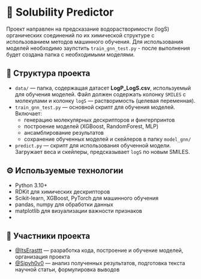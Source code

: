 # 🧪 Solubility Predictor

Проект направлен на предсказание водорастворимости (logS) органических соединений по их химической структуре с использованием методов машинного обучения. Для использования моделей необходимо заупстить `train_gnn_test.py` - после выполнения будет создана папка с необходимыми моделями.

## 📂 Структура проекта

- `data/` — папка, содержащая датасет **LogP_LogS.csv**, используемый для обучения моделей. Файл должен содержать колонку `SMILES` с молекулами и колонку `logS` — растворимость (целевая переменная).
- `train_gnn_test.py` — основной скрипт для обучения моделей. Включает:
  - генерацию молекулярных дескрипторов и фингерпринтов
  - построение моделей (XGBoost, RandomForest, MLP)
  - ансамблирование результатов
  - сохранение обученных моделей и скейлеров в папку `model_gnn/`
- `predict.py` — скрипт для использования обученной модели. Загружает веса и скейлеры, предсказывает `logS` по новым SMILES.


## ⚙️ Используемые технологии

- Python 3.10+
- RDKit для химических дескрипторов
- Scikit-learn, XGBoost, PyTorch для машинного обучения
- pandas, numpy для обработки данных
- matplotlib для визуализации важности признаков
- 
## 👥 Участники проекта

- [@ItsErasttt](https://github.com/ItsErasttt) — разработка кода, построение и обучение моделей, организация проекта  
- [@Sipyh0v0](https://github.com/Sipyh0v0) — анализ полученных результатов, подготовка текста научной статьи, формулировка выводов

